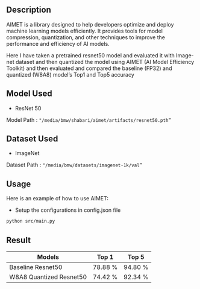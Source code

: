 ## **Description**

AIMET is a library designed to help developers optimize and deploy machine learning models efficiently. It provides tools for model compression, quantization, and other techniques to improve the performance and efficiency of AI models.

Here I have taken a pretrained resnet50 model and evaluated it with Image-net dataset  and then quantized the model using AIMET (AI Model Efficiency Toolkit) and then evaluated and compared the baseline (FP32) and quantized (W8A8)  model’s Top1 and Top5 accuracy

## **Model Used**

- ResNet 50

Model Path : `"/media/bmw/shabari/aimet/artifacts/resnet50.pth”`

## **Dataset Used**

- ImageNet

Dataset Path : `"/media/bmw/datasets/imagenet-1k/val”`

## **Usage**

Here is an example of how to use AIMET:

- Setup the configurations in config.json file

```bash
python src/main.py
```

## Result

| Models | Top 1 | Top 5 |
| --- | --- | --- |
| Baseline Resnet50 | 78.88 % | 94.80 % |
| W8A8 Quantized Resnet50 | 74.42 % | 92.34 % |
